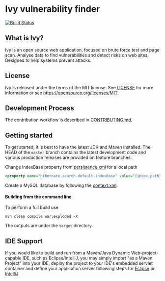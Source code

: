        
Ivy vulnerability finder
========================

[![Build Status](https://travis-ci.org/wladimirgrf/ivy.svg?branch=master)](https://travis-ci.org/wladimirgrf/ivy)

What is Ivy?
------------

Ivy is an open source web application, focused on brute force test and page scan. Analyse data to find vulnerabilities and detect risks on web sites. Designed to help systems prevent attacks.

License
-------

Ivy is released under the terms of the MIT license. See [LICENSE](LICENSE) for more
information or see https://opensource.org/licenses/MIT.

Development Process
-------------------

The contribution workflow is described in [CONTRIBUTING.md](CONTRIBUTING.md).

Getting started
---------------

To get started, it is best to have the latest JDK and Maven installed. The HEAD of the `master` branch contains the latest development code and various production releases are provided on feature branches.

Change indexBase property from [persistence.xml](https://github.com/wladimirgrf/ivy/blob/master/src/main/resources/META-INF/persistence.xml) for a local path

```xml
<property name="hibernate.search.default.indexBase" value="{index_path}"/>
```

Create a MySQL database by following the [context.xml](https://github.com/wladimirgrf/ivy/blob/master/src/main/webapp/META-INF/context.xml).

#### Building from the command line

To perform a full build use
```
mvn clean compile war:exploded -X
```
The outputs are under the `target` directory.

IDE Support
-----------

If you would like to build and run from a Maven/Java Dynamic Web-project-capable IDE, such as Eclipse/IntelliJ, you may simply import "as a Maven Project" into your IDE, deploy the project to your IDE's embedded servlet container and define your application server following steps for [Eclipse](http://help.eclipse.org/kepler/index.jsp?topic=%2Forg.eclipse.jst.server.ui.doc.user%2Ftopics%2Ftomcat.html) or [IntelliJ](https://www.jetbrains.com/help/idea/defining-application-servers-in-intellij-idea.html).


